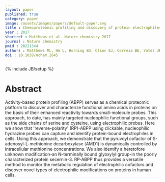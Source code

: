 ```yaml
---
layout: paper
published: true
category: paper
image: /assets/images/papers/default-paper.svg
title : Chemoproteomic profiling and discovery of protein electrophiles in human cells
year : 2017
shortref : Matthews et al. Nature chemistry 2017
journal : Nature chemistry
pmid : 28221344
authors : Matthews ML, He L, Horning BD, Olson EJ, Correia BE, Yates JR, Dawson PE, Cravatt BF
doi : 10.1038/nchem.2645
---
```

{% include JB/setup %}

# Abstract

Activity-based protein profiling (ABPP) serves as a chemical proteomic platform to discover and characterize functional amino acids in proteins on the basis of their enhanced reactivity towards small-molecule probes. This approach, to date, has mainly targeted nucleophilic functional groups, such as the side chains of serine and cysteine, using electrophilic probes. Here we show that 'reverse-polarity' (RP)-ABPP using clickable, nucleophilic hydrazine probes can capture and identify protein-bound electrophiles in cells. Using this approach, we demonstrate that the pyruvoyl cofactor of S-adenosyl-L-methionine decarboxylase (AMD1) is dynamically controlled by intracellular methionine concentrations. We also identify a heretofore unknown modification-an N-terminally bound glyoxylyl group-in the poorly characterized protein secernin-3. RP-ABPP thus provides a versatile method to monitor the metabolic regulation of electrophilic cofactors and discover novel types of electrophilic modifications on proteins in human cells.